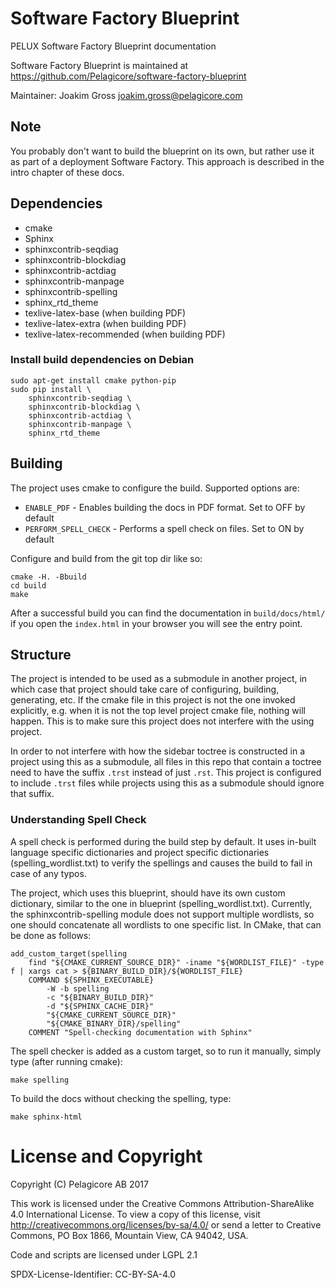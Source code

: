 
# Software Factory Blueprint
PELUX Software Factory Blueprint documentation

Software Factory Blueprint is maintained at https://github.com/Pelagicore/software-factory-blueprint

Maintainer: Joakim Gross <joakim.gross@pelagicore.com>

## Note
You probably don't want to build the blueprint on its own, but rather use it as part of a deployment
Software Factory. This approach is described in the intro chapter of these docs.

## Dependencies
* cmake
* Sphinx
* sphinxcontrib-seqdiag
* sphinxcontrib-blockdiag
* sphinxcontrib-actdiag
* sphinxcontrib-manpage
* sphinxcontrib-spelling
* sphinx\_rtd\_theme
* texlive-latex-base (when building PDF)
* texlive-latex-extra (when building PDF)
* texlive-latex-recommended (when building PDF)

###  Install build dependencies on Debian

```
sudo apt-get install cmake python-pip
sudo pip install \
    sphinxcontrib-seqdiag \
    sphinxcontrib-blockdiag \
    sphinxcontrib-actdiag \
    sphinxcontrib-manpage \
    sphinx_rtd_theme
```

## Building
The project uses cmake to configure the build. Supported options are:

* `ENABLE_PDF` - Enables building the docs in PDF format. Set to OFF by default
* `PERFORM_SPELL_CHECK` - Performs a spell check on files. Set to ON by default

Configure and build from the git top dir like so:

    cmake -H. -Bbuild
    cd build
    make

After a successful build you can find the documentation in `build/docs/html/`
if you open the `index.html` in your browser you will see the entry point.

## Structure
The project is intended to be used as a submodule in another project, in
which case that project should take care of configuring, building, generating,
etc. If the cmake file in this project is not the one invoked explicitly,
e.g. when it is not the top level project cmake file, nothing will happen. This
is to make sure this project does not interfere with the using project.

In order to not interfere with how the sidebar toctree is constructed in a
project using this as a submodule, all files in this repo that contain a
toctree need to have the suffix `.trst` instead of just `.rst`. This project
is configured to include `.trst` files while projects using this as a
submodule should ignore that suffix.

### Understanding Spell Check
A spell check is performed during the build step by default. It uses in-built
language specific dictionaries and project specific dictionaries
(spelling_wordlist.txt) to verify the spellings and causes the build to fail in
case of any typos.

The project, which uses this blueprint, should have its own custom dictionary,
similar to the one in blueprint (spelling_wordlist.txt). Currently, the
sphinxcontrib-spelling module does not support multiple wordlists, so one should
concatenate all wordlists to one specific list. In CMake, that can be done as
follows:

    add_custom_target(spelling
        find "${CMAKE_CURRENT_SOURCE_DIR}" -iname "${WORDLIST_FILE}" -type f | xargs cat > ${BINARY_BUILD_DIR}/${WORDLIST_FILE}
        COMMAND ${SPHINX_EXECUTABLE}
            -W -b spelling
            -c "${BINARY_BUILD_DIR}"
            -d "${SPHINX_CACHE_DIR}"
            "${CMAKE_CURRENT_SOURCE_DIR}"
            "${CMAKE_BINARY_DIR}/spelling"
        COMMENT "Spell-checking documentation with Sphinx"

The spell checker is added as a custom target, so to run it manually, simply
type (after running cmake):

    make spelling

To build the docs without checking the spelling, type:

    make sphinx-html

# License and Copyright
Copyright (C) Pelagicore AB 2017

This work is licensed under the Creative Commons
Attribution-ShareAlike 4.0 International License. To view a copy of
this license, visit http://creativecommons.org/licenses/by-sa/4.0/ or
send a letter to Creative Commons, PO Box 1866, Mountain View, CA
94042, USA.

Code and scripts are licensed under LGPL 2.1

SPDX-License-Identifier: CC-BY-SA-4.0

